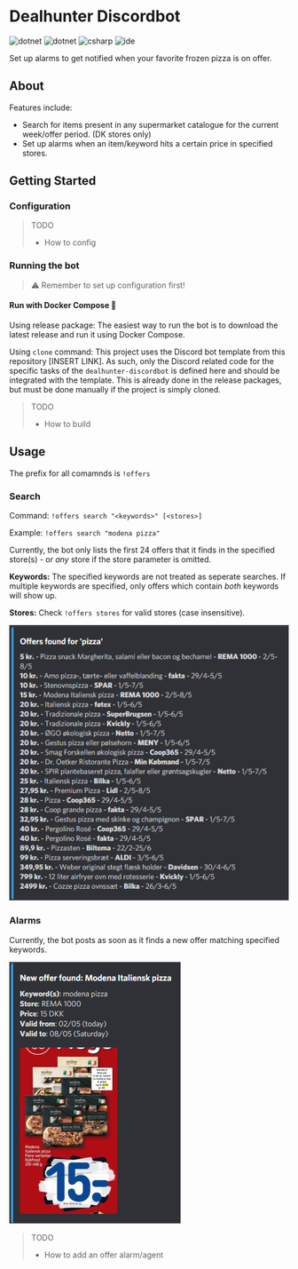# Dealhunter Discordbot
![dotnet](https://img.shields.io/badge/discord--net-v2.3.1-blue)
![dotnet](https://img.shields.io/badge/.NET-5.0-blue)
![csharp](https://img.shields.io/badge/C%23-9-blue)
![ide](https://img.shields.io/badge/IDE-vs2019-8d51cb)

Set up alarms to get notified when your favorite frozen pizza is on offer. 

## About

Features include:
- Search for items present in any supermarket catalogue for the current week/offer period. (DK stores only)
- Set up alarms when an item/keyword hits a certain price in specified stores. 

## Getting Started

### Configuration

> TODO
> - How to config

### Running the bot

> :warning: Remember to set up configuration first!

#### Run with Docker Compose 🐳

Using release package: The easiest way to run the bot is to download the latest release and run it using Docker Compose.

Using `clone` command: This project uses the Discord bot template from this repository [INSERT LINK]. As such, only the Discord related code for the specific tasks of the `dealhunter-discordbot` is defined here and should be integrated with the template. This is already done in the release packages, but must be done manually if the project is simply cloned. 

> TODO
> - How to build

## Usage

The prefix for all comamnds is `!offers`

### Search

Command: `!offers search "<keywords>" [<stores>]`

Example: `!offers search "modena pizza"`

Currently, the bot only lists the first 24 offers that it finds in the specified store(s) - or _any_ store if the store parameter is omitted.

**Keywords:** The specified keywords are not treated as seperate searches. If multiple keywords are specified, only offers which contain _both_ keywords will show up. 

**Stores:** Check `!offers stores` for valid stores (case insensitive).

![offer search message](docs/offer_search_message.png)

### Alarms

Currently, the bot posts as soon as it finds a new offer matching specified keywords.

![offer found message](docs/offer_found_message.png)

> TODO
> - How to add an offer alarm/agent 

